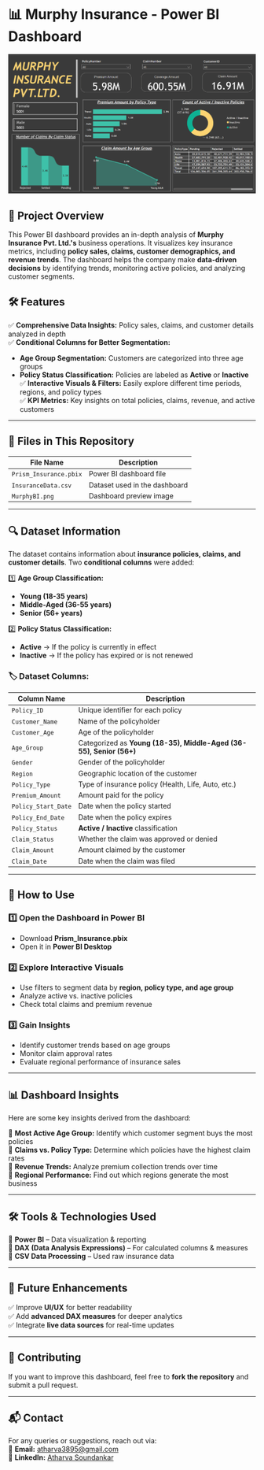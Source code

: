 # 📊 Murphy Insurance - Power BI Dashboard  

![Dashboard Preview](https://github.com/mercydeez/Murphy_Insurance/blob/main/MurphyBI.png)  

## 📌 Project Overview  
This Power BI dashboard provides an in-depth analysis of **Murphy Insurance Pvt. Ltd.'s** business operations. It visualizes key insurance metrics, including **policy sales, claims, customer demographics, and revenue trends**. The dashboard helps the company make **data-driven decisions** by identifying trends, monitoring active policies, and analyzing customer segments.  

## 🛠 Features  
✅ **Comprehensive Data Insights:** Policy sales, claims, and customer details analyzed in depth  
✅ **Conditional Columns for Better Segmentation:**  
   - **Age Group Segmentation:** Customers are categorized into three age groups  
   - **Policy Status Classification:** Policies are labeled as **Active** or **Inactive**  
✅ **Interactive Visuals & Filters:** Easily explore different time periods, regions, and policy types  
✅ **KPI Metrics:** Key insights on total policies, claims, revenue, and active customers  

---

## 📂 Files in This Repository  

| File Name              | Description                      |
|------------------------|--------------------------------|
| `Prism_Insurance.pbix` | Power BI dashboard file        |
| `InsuranceData.csv`    | Dataset used in the dashboard |
| `MurphyBI.png`        | Dashboard preview image        |

---

## 🔍 Dataset Information  
The dataset contains information about **insurance policies, claims, and customer details**. Two **conditional columns** were added:  

1️⃣ **Age Group Classification:**  
   - **Young (18-35 years)**  
   - **Middle-Aged (36-55 years)**  
   - **Senior (56+ years)**  

2️⃣ **Policy Status Classification:**  
   - **Active** → If the policy is currently in effect  
   - **Inactive** → If the policy has expired or is not renewed  

### 🏷 **Dataset Columns:**  

| Column Name        | Description                                         |
|--------------------|-----------------------------------------------------|
| `Policy_ID`       | Unique identifier for each policy                   |
| `Customer_Name`   | Name of the policyholder                            |
| `Customer_Age`    | Age of the policyholder                             |
| `Age_Group`       | Categorized as **Young (18-35), Middle-Aged (36-55), Senior (56+)** |
| `Gender`          | Gender of the policyholder                          |
| `Region`          | Geographic location of the customer                 |
| `Policy_Type`     | Type of insurance policy (Health, Life, Auto, etc.) |
| `Premium_Amount`  | Amount paid for the policy                          |
| `Policy_Start_Date` | Date when the policy started                     |
| `Policy_End_Date`  | Date when the policy expires                      |
| `Policy_Status`   | **Active / Inactive** classification                |
| `Claim_Status`    | Whether the claim was approved or denied            |
| `Claim_Amount`    | Amount claimed by the customer                      |
| `Claim_Date`      | Date when the claim was filed                       |

---

## 🚀 How to Use  

### **1️⃣ Open the Dashboard in Power BI**  
- Download **Prism_Insurance.pbix**  
- Open it in **Power BI Desktop**  

### **2️⃣ Explore Interactive Visuals**  
- Use filters to segment data by **region, policy type, and age group**  
- Analyze active vs. inactive policies  
- Check total claims and premium revenue  

### **3️⃣ Gain Insights**  
- Identify customer trends based on age groups  
- Monitor claim approval rates  
- Evaluate regional performance of insurance sales  

---

## 📊 Dashboard Insights  
Here are some key insights derived from the dashboard:  

📌 **Most Active Age Group:** Identify which customer segment buys the most policies  
📌 **Claims vs. Policy Type:** Determine which policies have the highest claim rates  
📌 **Revenue Trends:** Analyze premium collection trends over time  
📌 **Regional Performance:** Find out which regions generate the most business  

---

## 🛠 Tools & Technologies Used  
🔹 **Power BI** – Data visualization & reporting  
🔹 **DAX (Data Analysis Expressions)** – For calculated columns & measures  
🔹 **CSV Data Processing** – Used raw insurance data  

---

## 🔧 Future Enhancements  
✅ Improve **UI/UX** for better readability  
✅ Add **advanced DAX measures** for deeper analytics  
✅ Integrate **live data sources** for real-time updates  

---

## 🌟 Contributing  
If you want to improve this dashboard, feel free to **fork the repository** and submit a pull request.  

---

## 📬 Contact  
For any queries or suggestions, reach out via:  
📧 **Email:** [atharva3895@gmail.com](mailto:atharva3895@gmail.com)  
📩 **LinkedIn:** [Atharva Soundankar](https://www.linkedin.com/in/atharva-soundankar/)  
